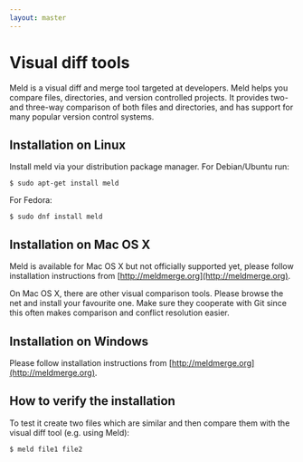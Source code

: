 ```yaml
---
layout: master
---
```


# Visual diff tools

Meld is a visual diff and merge tool targeted at developers. Meld helps you
compare files, directories, and version controlled projects. It provides two-
and three-way comparison of both files and directories, and has support for
many popular version control systems.


## Installation on Linux

Install meld via your distribution package manager. For Debian/Ubuntu run:

```shell
$ sudo apt-get install meld
```

For Fedora:

```shell
$ sudo dnf install meld
```


## Installation on Mac OS X

Meld is available for Mac OS X but not officially supported yet, please follow
installation instructions from [http://meldmerge.org](http://meldmerge.org).

On Mac OS X, there are other visual comparison tools. Please browse the net and
install your favourite one. Make sure they cooperate with Git since this often
makes comparison and conflict resolution easier.


## Installation on Windows

Please follow installation instructions from [http://meldmerge.org](http://meldmerge.org).


## How to verify the installation

To test it create two files which are similar and then compare them
with the visual diff tool (e.g. using Meld):

```shell
$ meld file1 file2
```
